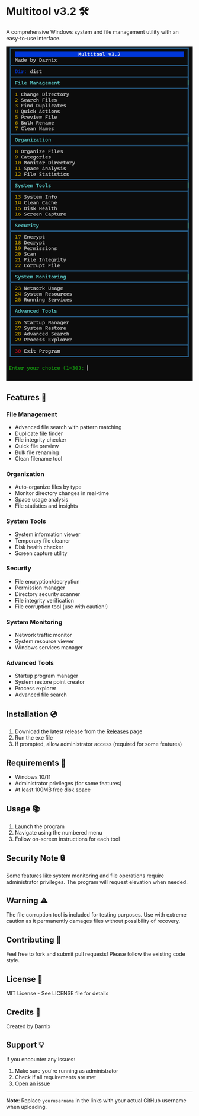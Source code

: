 # Multitool v3.2 🛠️

A comprehensive Windows system and file management utility with an easy-to-use interface.

![Screenshot of Multitool](https://github.com/Darnix-a/Multitool/blob/main/multitool.png)

## Features 🌟

### File Management
- Advanced file search with pattern matching
- Duplicate file finder
- File integrity checker
- Quick file preview
- Bulk file renaming
- Clean filename tool

### Organization
- Auto-organize files by type
- Monitor directory changes in real-time
- Space usage analysis
- File statistics and insights

### System Tools
- System information viewer
- Temporary file cleaner
- Disk health checker
- Screen capture utility

### Security
- File encryption/decryption
- Permission manager
- Directory security scanner
- File integrity verification
- File corruption tool (use with caution!)

### System Monitoring
- Network traffic monitor
- System resource viewer
- Windows services manager

### Advanced Tools
- Startup program manager
- System restore point creator
- Process explorer
- Advanced file search

## Installation 💿

1. Download the latest release from the [Releases](https://github.com/Darnix-a/Multitool/releases) page
2. Run the exe file
3. If prompted, allow administrator access (required for some features)

## Requirements 🔧

- Windows 10/11
- Administrator privileges (for some features)
- At least 100MB free disk space

## Usage 📚

1. Launch the program
2. Navigate using the numbered menu
3. Follow on-screen instructions for each tool

## Security Note 🔒

Some features like system monitoring and file operations require administrator privileges. The program will request elevation when needed.

## Warning ⚠️

The file corruption tool is included for testing purposes. Use with extreme caution as it permanently damages files without possibility of recovery.

## Contributing 🤝

Feel free to fork and submit pull requests! Please follow the existing code style.

## License 📄

MIT License - See LICENSE file for details

## Credits 👏

Created by Darnix

## Support 💡

If you encounter any issues:
1. Make sure you're running as administrator
2. Check if all requirements are met
3. [Open an issue](https://github.com/yourusername/Multitool/issues)

---
**Note**: Replace `yourusername` in the links with your actual GitHub username when uploading.
